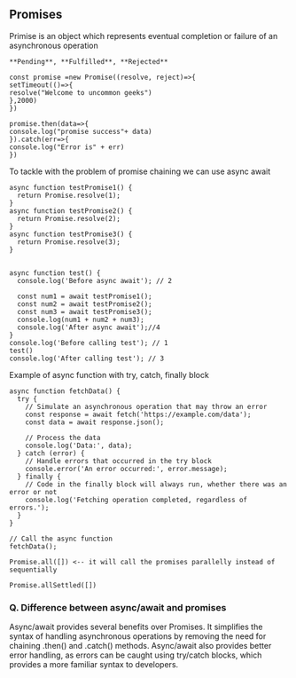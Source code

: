 ## Promises

Primise is an object which represents eventual completion or failure of an asynchronous operation

    **Pending**, **Fulfilled**, **Rejected**

```
const promise =new Promise((resolve, reject)=>{
setTimeout(()=>{
resolve("Welcome to uncommon geeks")
},2000)
})

promise.then(data=>{
console.log("promise success"+ data)
}).catch(err=>{
console.log("Error is" + err)
})
```

To tackle with the problem of promise chaining we can use async await

```
async function testPromise1() {
  return Promise.resolve(1);
}
async function testPromise2() {
  return Promise.resolve(2);
}
async function testPromise3() {
  return Promise.resolve(3);
}


async function test() {
  console.log('Before async await'); // 2

  const num1 = await testPromise1();
  const num2 = await testPromise2();
  const num3 = await testPromise3();
  console.log(num1 + num2 + num3);
  console.log('After async await');//4
}
console.log('Before calling test'); // 1
test()
console.log('After calling test'); // 3
```

Example of async function with try, catch, finally block

```
async function fetchData() {
  try {
    // Simulate an asynchronous operation that may throw an error
    const response = await fetch('https://example.com/data');
    const data = await response.json();

    // Process the data
    console.log('Data:', data);
  } catch (error) {
    // Handle errors that occurred in the try block
    console.error('An error occurred:', error.message);
  } finally {
    // Code in the finally block will always run, whether there was an error or not
    console.log('Fetching operation completed, regardless of errors.');
  }
}

// Call the async function
fetchData();
```

```
Promise.all([]) <-- it will call the promises parallelly instead of sequentially

Promise.allSettled([])
```

### Q. Difference between async/await and promises

Async/await provides several benefits over Promises. It simplifies the syntax of handling asynchronous operations by removing the need for chaining .then() and .catch() methods. Async/await also provides better error handling, as errors can be caught using try/catch blocks, which provides a more familiar syntax to developers.
